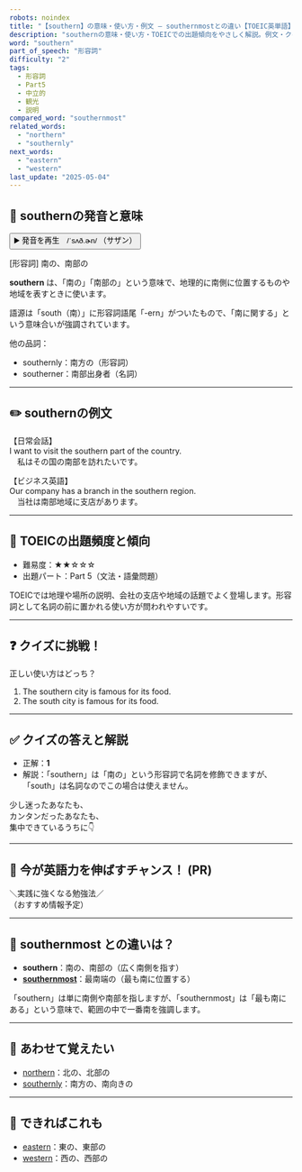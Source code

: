 ```yaml
---
robots: noindex
title: "【southern】の意味・使い方・例文 ― southernmostとの違い【TOEIC英単語】"
description: "southernの意味・使い方・TOEICでの出題傾向をやさしく解説。例文・クイズ付きでsouthernmostとの違いもわかりやすく学べます。"
word: "southern"
part_of_speech: "形容詞"
difficulty: "2"
tags:
  - 形容詞
  - Part5
  - 中立的
  - 観光
  - 説明
compared_word: "southernmost"
related_words:
  - "northern"
  - "southernly"
next_words:
  - "eastern"
  - "western"
last_update: "2025-05-04"
---
```


## 🔰 southernの発音と意味

<button class="play-audio" onclick="playTTS('southern')">
  <span class="play-audio-main">
    ▶️ 発音を再生　/ˈsʌð.ɚn/
  </span>
  <span class="play-audio-sub">
    （サザン）
  </span>
</button>

[形容詞] 南の、南部の

**southern** は、「南の」「南部の」という意味で、地理的に南側に位置するものや地域を表すときに使います。

語源は「south（南）」に形容詞語尾「-ern」がついたもので、「南に関する」という意味合いが強調されています。

他の品詞：  
- southernly：南方の（形容詞）
- southerner：南部出身者（名詞）

---

## ✏️ southernの例文

【日常会話】  
I want to visit the southern part of the country.  
　私はその国の南部を訪れたいです。

【ビジネス英語】  
Our company has a branch in the southern region.  
　当社は南部地域に支店があります。

---

## 🎯 TOEICの出題頻度と傾向

- 難易度：★★☆☆☆
- 出題パート：Part 5（文法・語彙問題）

TOEICでは地理や場所の説明、会社の支店や地域の話題でよく登場します。形容詞として名詞の前に置かれる使い方が問われやすいです。

---

## ❓ クイズに挑戦！

正しい使い方はどっち？

1. The southern city is famous for its food.  
2. The south city is famous for its food.

---

## ✅ クイズの答えと解説

- 正解：**1**
- 解説：「southern」は「南の」という形容詞で名詞を修飾できますが、「south」は名詞なのでこの場合は使えません。

少し迷ったあなたも、  
カンタンだったあなたも、  
集中できているうちに👇️

---

## 🚀 今が英語力を伸ばすチャンス！ (PR)

<div class="info-center">
＼実践に強くなる勉強法／<br>  
（おすすめ情報予定）
</div>

---

## 🤔  southernmost との違いは？

- **southern**：南の、南部の（広く南側を指す）
- **[southernmost](/word/southernmost)**：最南端の（最も南に位置する）

「southern」は単に南側や南部を指しますが、「southernmost」は「最も南にある」という意味で、範囲の中で一番南を強調します。

---

## 🧩 あわせて覚えたい

- [northern](/word/northern)：北の、北部の
- [southernly](/word/southernly)：南方の、南向きの

---

## 📖 できればこれも

- [eastern](/word/eastern)：東の、東部の
- [western](/word/western)：西の、西部の

<!-- cvid: aid38_bid46 -->
